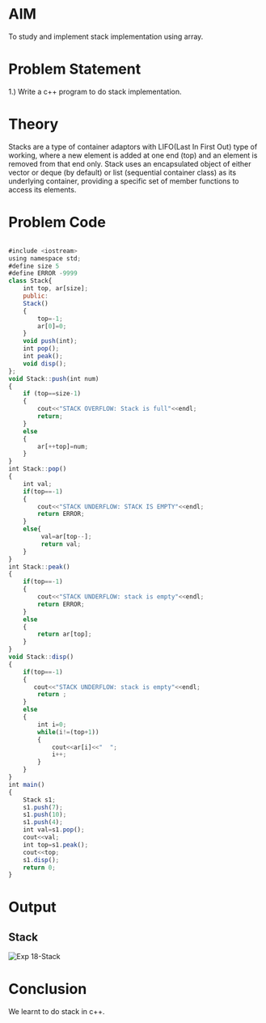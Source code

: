 # AIM
To study and implement stack implementation using array.

# Problem Statement
1.) Write a c++ program to do stack implementation.

# Theory

Stacks are a type of container adaptors with LIFO(Last In First Out) type of working, where a new element is added at one end (top) and an element is removed from that end only.  Stack uses an encapsulated object of either vector or deque (by default) or list (sequential container class) as its underlying container, providing a specific set of member functions to access its elements. 

# Problem Code

```javascript

#include <iostream>
using namespace std;
#define size 5
#define ERROR -9999
class Stack{
    int top, ar[size];
    public:
    Stack()
    {
        top=-1;
        ar[0]=0;
    }
    void push(int);
    int pop();
    int peak();
    void disp();
};
void Stack::push(int num)
{
    if (top==size-1)
    {
        cout<<"STACK OVERFLOW: Stack is full"<<endl;
        return;
    }
    else
    {
        ar[++top]=num;
    }
}
int Stack::pop()
{
    int val;
    if(top==-1)
    {
        cout<<"STACK UNDERFLOW: STACK IS EMPTY"<<endl;
        return ERROR;
    }
    else{
         val=ar[top--];
         return val;
    }
}
int Stack::peak()
{
    if(top==-1)
    {
        cout<<"STACK UNDERFLOW: stack is empty"<<endl;
        return ERROR;
    }
    else
    {
        return ar[top];
    }
}
void Stack::disp()
{
    if(top==-1)
    {
       cout<<"STACK UNDERFLOW: stack is empty"<<endl;
        return ;
    }
    else
    {
        int i=0;
        while(i!=(top+1))
        {
            cout<<ar[i]<<"  ";
            i++;
        }
    }
}
int main()
{
    Stack s1;
    s1.push(7);
    s1.push(10);
    s1.push(4);
    int val=s1.pop();
    cout<<val;
    int top=s1.peak();
    cout<<top;
    s1.disp();
    return 0;
}
```
# Output
## Stack
![Exp 18-Stack](https://github.com/user-attachments/assets/783f3bfe-4168-443b-bf92-72e70fdfb30f)
# Conclusion

We learnt to do stack in c++.
